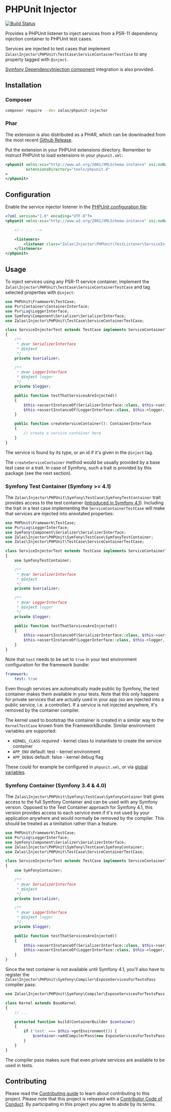 # PHPUnit Injector

[![Build Status](https://travis-ci.org/jakzal/phpunit-injector.svg?branch=master)](https://travis-ci.org/jakzal/phpunit-injector)

Provides a PHPUnit listener to inject services from a PSR-11 dependency injection container to PHPUnit test cases.

Services are injected to test cases that implement `Zalas\Injector\PHPUnit\TestCase\ServiceContainerTestCase`
to any property tagged with `@inject`.

[Symfony DependencyInjection component](https://github.com/symfony/dependency-injection) integration is also provided.

## Installation

### Composer

```bash
composer require --dev zalas/phpunit-injector
```

### Phar

The extension is also distributed as a PHAR, which can be downloaded from the most recent
[Github Release](https://github.com/jakzal/phpunit-injector/releases).

Put the extension in your PHPUnit extensions directory.
Remember to instruct PHPUnit to load extensions in your `phpunit.xml`:

```xml
<phpunit xmlns:xsi="http://www.w3.org/2001/XMLSchema-instance" xsi:noNamespaceSchemaLocation="https://schema.phpunit.de/7.0/phpunit.xsd"
         extensionsDirectory="tools/phpunit.d"
>
</phpunit>
```

## Configuration

Enable the service injector listener
in the [PHPUnit configuration file](https://phpunit.de/manual/current/en/appendixes.configuration.html):

```xml
<?xml version="1.0" encoding="UTF-8"?>
<phpunit xmlns:xsi="http://www.w3.org/2001/XMLSchema-instance" xsi:noNamespaceSchemaLocation="https://schema.phpunit.de/7.0/phpunit.xsd">

    <!-- ... -->

    <listeners>
        <listener class="Zalas\Injector\PHPUnit\TestListener\ServiceInjectorListener" />
    </listeners>
</phpunit>
```

## Usage

To inject services using any PSR-11 service container, implement the `Zalas\Injector\PHPUnit\TestCase\ServiceContainerTestCase`
and tag selected properties with `@inject`:

```php
use PHPUnit\Framework\TestCase;
use Psr\Container\ContainerInterface;
use Psr\Log\LoggerInterface;
use Symfony\Component\Serializer\SerializerInterface;
use Zalas\Injector\PHPUnit\TestCase\ServiceContainerTestCase;

class ServiceInjectorTest extends TestCase implements ServiceContainerTestCase
{
    /**
     * @var SerializerInterface
     * @inject
     */
    private $serializer;

    /**
     * @var LoggerInterface
     * @inject logger
     */
    private $logger;

    public function testThatServicesAreInjected()
    {
        $this->assertInstanceOf(SerializerInterface::class, $this->serializer, 'The service is injectd by its type');
        $this->assertInstanceOf(LoggerInterface::class, $this->logger, 'The service is injected by its id');
    }

    public function createServiceContainer(): ContainerInterface
    {
        // create a service container here
    }
}
```

The service is found by its type, or an id if it's given in the `@inject` tag.

The `createServiceContainer` method would be usually provided by a base test case or a trait.
In case of Symfony, such a trait is provided by this package (see the next section).

### Symfony Test Container (Symfony >= 4.1)

The `Zalas\Injector\PHPUnit\Symfony\TestCase\SymfonyTestContainer` trait provides
access to the test container ([introduced in Symfony 4.1](https://symfony.com/blog/new-in-symfony-4-1-simpler-service-testing)).
Including the trait in a test case implementing the `ServiceContainerTestCase` will make that services are injected
into annotated properties:

```php
use PHPUnit\Framework\TestCase;
use Psr\Log\LoggerInterface;
use Symfony\Component\Serializer\SerializerInterface;
use Zalas\Injector\PHPUnit\Symfony\TestCase\SymfonyTestContainer;
use Zalas\Injector\PHPUnit\TestCase\ServiceContainerTestCase;

class ServiceInjectorTest extends TestCase implements ServiceContainerTestCase
{
    use SymfonyTestContainer;

    /**
     * @var SerializerInterface
     * @inject
     */
    private $serializer;

    /**
     * @var LoggerInterface
     * @inject logger
     */
    private $logger;

    public function testThatServicesAreInjected()
    {
        $this->assertInstanceOf(SerializerInterface::class, $this->serializer, 'The service is injectd by its type');
        $this->assertInstanceOf(LoggerInterface::class, $this->logger, 'The service is injected by its id');
    }
}
```

Note that `test` needs to be set to `true` in your test environment configuration for the framework bundle:

```yaml
framework:
    test: true
```

Even though services are automatically made public by Symfony, the test container makes them available in your tests.
Note that this only happens for private services that are actually used in your app (so are injected into
a public service, i.e. a controller). If a service is not injected anywhere, it's removed by the container compiler.

The kernel used to bootstrap the container is created in a similar way to the `KernelTestCase` known from the FrameworkBundle.
Similar environment variables are supported:

 * `KERNEL_CLASS` *required* - kernel class to instantiate to create the service container
 * `APP_ENV` default: test - kernel environment
 * `APP_DEBUG` default: false - kernel debug flag

These could for example be configured in `phpunit.xml`, or via [global variables](https://github.com/jakzal/phpunit-globals).

### Symfony Container (Symfony 3.4 & 4.0)

The `Zalas\Injector\PHPUnit\Symfony\TestCase\SymfonyContainer` trait gives access to the full Symfony Container
and can be used with any Symfony version.
Opposed to the Test Container approach for Symfony 4.1, this version provides access to each service even if it's
not used by your application anywhere and would normally be removed by the compiler.
This should be treated as a limitation rather than a feature.

```php
use PHPUnit\Framework\TestCase;
use Psr\Log\LoggerInterface;
use Symfony\Component\Serializer\SerializerInterface;
use Zalas\Injector\PHPUnit\Symfony\TestCase\SymfonyContainer;
use Zalas\Injector\PHPUnit\TestCase\ServiceContainerTestCase;

class ServiceInjectorTest extends TestCase implements ServiceContainerTestCase
{
    use SymfonyContainer;

    /**
     * @var SerializerInterface
     * @inject
     */
    private $serializer;

    /**
     * @var LoggerInterface
     * @inject logger
     */
    private $logger;

    public function testThatServicesAreInjected()
    {
        $this->assertInstanceOf(SerializerInterface::class, $this->serializer, 'The service is injectd by its type');
        $this->assertInstanceOf(LoggerInterface::class, $this->logger, 'The service is injected by its id');
    }
}
```

Since the test container is not available until Symfony 4.1,
you'll also have to register the `Zalas\Injector\PHPUnit\Symfony\Compiler\ExposeServicesForTestsPass` compiler pass:

```php
use Zalas\Injector\PHPUnit\Symfony\Compiler\ExposeServicesForTestsPass;

class Kernel extends BaseKernel
{
    // ...

    protected function build(ContainerBuilder $container)
    {
        if ('test' === $this->getEnvironment()) {
            $container->addCompilerPass(new ExposeServicesForTestsPass());
        }
    }
}
```

The compiler pass makes sure that even private services are available to be used in tests.

## Contributing

Please read the [Contributing guide](CONTRIBUTING.md) to learn about contributing to this project.
Please note that this project is released with a [Contributor Code of Conduct](CODE_OF_CONDUCT.md).
By participating in this project you agree to abide by its terms.
